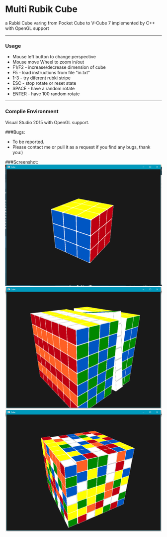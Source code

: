 # Multi Rubik Cube
a Rubki Cube varing from Pocket Cube to V-Cube 7 implemented by C++ with OpenGL support

***
### Usage
- Mouse left button to change perspective
- Mouse move Wheel to zoom in/out
- F1/F2 - increase/decrease dimension of cube
- F5 - load instructions from file "in.txt"
- 1-3 - try diferent rubki stripe
- ESC - stop rotate or reset state
- SPACE - have a random rotate
- ENTER - have 100 random rotate
***

### Complie Environment
Visual Studio 2015 with OpenGL support.

###Bugs:
- To be reported.
- Please contact me or pull it as a request if you find any bugs, thank you:)

###Screenshot:
![image](https://github.com/KaitoHH/Multi-Rubik-Cube/blob/master/screenshot01.png)
![image](https://github.com/KaitoHH/Multi-Rubik-Cube/blob/master/screenshot02.png)
![image](https://github.com/KaitoHH/Multi-Rubik-Cube/blob/master/screenshot03.png)